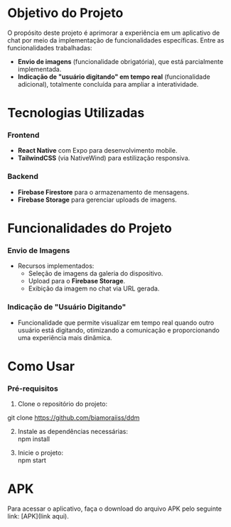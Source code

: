 # Objetivo do Projeto

O propósito deste projeto é aprimorar a experiência em um aplicativo de chat por meio da implementação de funcionalidades específicas. Entre as funcionalidades trabalhadas:  
- **Envio de imagens** (funcionalidade obrigatória), que está parcialmente implementada.  
- **Indicação de "usuário digitando" em tempo real** (funcionalidade adicional), totalmente concluída para ampliar a interatividade.

# Tecnologias Utilizadas

### Frontend  
- **React Native** com Expo para desenvolvimento mobile.  
- **TailwindCSS** (via NativeWind) para estilização responsiva.  

### Backend  
- **Firebase Firestore** para o armazenamento de mensagens.  
- **Firebase Storage** para gerenciar uploads de imagens.  

# Funcionalidades do Projeto

### Envio de Imagens  
- Recursos implementados:  
  - Seleção de imagens da galeria do dispositivo.  
  - Upload para o **Firebase Storage**.  
  - Exibição da imagem no chat via URL gerada.

### Indicação de "Usuário Digitando"  
- Funcionalidade que permite visualizar em tempo real quando outro usuário está digitando, otimizando a comunicação e proporcionando uma experiência mais dinâmica.  

# Como Usar

### Pré-requisitos  
1. Clone o repositório do projeto:  

  git clone https://github.com/biamoraiiss/ddm

2. Instale as dependências necessárias:  
  npm install

3. Inicie o projeto:  
   npm start

# APK  
Para acessar o aplicativo, faça o download do arquivo APK pelo seguinte link: [APK](link aqui).